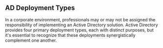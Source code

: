## AD Deployment Types
In a corporate environment, professionals may or may not be assigned the responsibility of implementing an Active Directory solution. Active Directory provides four primary deployment types, each with distinct purposes, but it's essential to recognize that these deployments synergistically complement one another.

##
